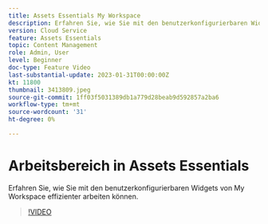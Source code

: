 ```yaml
---
title: Assets Essentials My Workspace
description: Erfahren Sie, wie Sie mit den benutzerkonfigurierbaren Widgets von My Workspace effizienter arbeiten können.
version: Cloud Service
feature: Assets Essentials
topic: Content Management
role: Admin, User
level: Beginner
doc-type: Feature Video
last-substantial-update: 2023-01-31T00:00:00Z
kt: 11800
thumbnail: 3413809.jpeg
source-git-commit: 1ff03f5031389db1a779d28beab9d592857a2ba6
workflow-type: tm+mt
source-wordcount: '31'
ht-degree: 0%

---
```



# Arbeitsbereich in Assets Essentials

Erfahren Sie, wie Sie mit den benutzerkonfigurierbaren Widgets von My Workspace effizienter arbeiten können.

>[!VIDEO](https://video.tv.adobe.com/v/3413809/?quality=12&learn=on)
